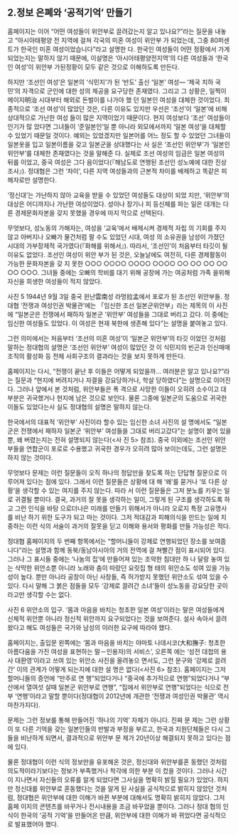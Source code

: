 ## 2.정보 은폐와 ‘공적기억’ 만들기

홈페이지는 이어 “어떤 여성들이 위안부로 끌려갔는지 알고 있나요?”라는 질문을 내놓고 “아시아태평양 전 지역에 걸쳐 각국의 미혼 여성이 위안부 가 되었는데, 그중 80퍼센트가 한국인 미혼 여성이었습니다”라고 설명한 다. 한국인 여성들이 어떤 정황에서 가게 되었는지는 말하지 않기 때문에, 이설명은 ‘아시아태평양전지역’의 다른 여성들과 ‘한국인 여성’이 위안부 가된정황이 모두 같은 것으로 이해하도록 만든다.

하지만 ‘조선인 여성’은 일본의 ‘식민지’가 된 ‘반도’ 출신 ‘일본’ 여성— ‘제국 치하 국민’의 자격으로 군인에 대한 성의 제공을 요구당한 존재였다. 그리고 그 상황은, 일찍이 메이지明治 시대부터 해외로 돈벌이를 나가야 했 던 일본인 여성을 대체한 것이었다. 최종적으로 ‘조선 여성’이 많았던 것은, 다른 이유도 있지만 우선은 ‘조선’이 ‘일본’에 비해 상대적으로 가난한 여성 들이 많은 지역이었기 때문이다. 현지 여성보다 ‘조선’ 여성들이 인기가 많 았다면 그녀들이 ‘준일본인’일 뿐 아니라 외모에서까지 ‘일본 여성’을 대체할 수 있었기 때문일 것이다. 예외는 있었겠지만 일본어를 어느 정도 할 수 있었던 그녀들이 일본옷을 입고 일본이름을 갖고 일본군을 상대했다는 사 실은 ‘조선인 위안부’가 ‘일본인 위안부’를 대체한 존재였다는 것을 말해준 다. 실제로 조선 여성의 임금은 일본 여성의 뒤를 이었고, 중국 여성은 그다 음이었다(『해남도로 연행된 조선인 성노예에 대한 진상조사』). 정대협은 그런 ‘차이’, 다른 지역 여성들과의 근본적 차이를 배제하고 똑같은 피해자로만 설명한다.

‘정신대’는 가난하지 않아 교육을 받을 수 있었던 여성들도 대상이 되었 지만, ‘위안부’의 대상은 어디까지나 가난한 여성이었다. 성이나 장기나 피 등신체를 파는 일은 대개는 다른 경제문화자본을 갖지 못했을 경우에 마지 막으로 선택된다.

무엇보다, 성노동의 가해자는, 여성을 ‘교육’에서 배제시켜 경제적 자립 의 기회를 주지 않고 아버지나 오빠가 물건처럼 팔 수도 있었던 시대, 여성 의 소유권을 남성이 가졌던 시대의 가부장제적 국가였다(『화해를 위해서』). 따라서, ‘조선인’이 처음부터 타깃이 될 이유도 없었다. 조선인 여성이 위안 부가 된 것은, 오늘날에도 여전히, 다른 경제활동이 가능한 문화자본을 갖 지 못한 ○○○ ○○○○ ○○○○ ○○○○ ○○ ○○ ○○ ○○ ○○ ○○○. 그녀들 중에는 오빠의 학비를 대기 위해 공장에 가는 여공처럼 가족 을위해 자신을 희생한 여성들이 적지 않았다.

사진 5 1944년 9월 3일 중국 윈난雲南성 라멍拉孟에서 포로가 된 조선인 위안부들. 정대협 ‘전쟁과 여성인권 박물관’에는 「임신한 조선 일본군위안부」라는 제목의 이 사진에 “일본군은 전쟁에서 패하자 일본군 ‘위안부’ 여성들을 그대로 버리고 갔다. 이 중에는 임신한 여성들도 있었다. 이 여성은 현재 북한에 생존해 있다”는 설명을 붙여놓고 있다.

그런 의미에서는 처음부터 ‘조선의 미혼 여성’이 ‘일본군 위안부’의 타깃 이었던 것처럼 말하는 정대협의 설명은 ‘조선인 위안부’ 여성이 많았던 것 이 식민지의 빈곤과 인신매매조직의 활성화 등 전체 사회구조의 결과라는 것을 보지 못하게 만든다.

홈페이지는 다시, “전쟁이 끝난 후 이들은 어떻게 되었을까… 여러분은 알고 있나요?”라는 질문과 “현지에 버려지거나 자결을 강요당하거나, 학살 당하였다”는 설명으로 이어진다. 그러나 앞에서 본 것처럼, 위안부들은 폭 격으로 사망한 이들이 오히려 소수이고 대부분은 귀국했거나 현지에 남은 것으로 보인다. 물론 그중에 일본군의 도움으로 귀국한 이들도 있었다는사 실도 정대협의 설명은 말하지 않는다.

한국에서의 대표적 ‘위안부’ 사진이라 할수 있는 임신한 소녀 사진의 설 명에서도 “일본군은 전쟁에서 패하자 일본군 ‘위안부’ 여성들을 그대로 버리고갔다”는 설명이 붙어 있을 뿐, 왜 버렸는지는 전혀 설명되지 않는다(<사 진 5> 참조). 중국 이외에는 조선인 위안부들을 연합군이 포로로 수용했고 귀국한 경우가 오히려 많아 보이는데도, 그런 설명은 하지 않는 것이다.

무엇보다 문제는 이런 질문들이 오직 하나의 정답만을 찾도록 하는 단답형 질문으로 이루어져 있다는 점에 있다. 그래서 이런 질문들은 상황에 대 해 ‘왜’를 묻거나 ‘또 다른 상황’을 생각할 수 있는 여지를 주지 않는다. 따라 서 이런 질문들은 그저 분노를 키우는 일로 귀결될 뿐이다. 결국, 과거의 잘 못을 생각하는 일이, 그렇게 된 구조를 생각하도록 하고 그런 인식을 바탕 으로더나은 미래를 만들기 위해서가 아니라 오로지 특정 고유명사를 비난 하기 위한 도구가 되고 마는 것이다. 그저 적대감과 피해의식을 만드는 일에 치중하는 이런 식의 서술이 과거의 잘못을 딛고 이해와 용서와 평화를 만들 가능성은 적다.

정대협 홈페이지의 두 번째 항목에서는 “할머니들이 강제로 연행되었던 장소를 보여줍니다”라는 설명과 함께 동북/동남아시아의 거의 전역에 걸 쳐빨간 점이 표시되어 있다.
그러나 그 표시들 중에는 ‘나눔의 집’에 만들어져 있는 조악한 침대만 하 나 달랑 놓여 있는 삭막한 위안소뿐 아니라 노래와 춤이 따랐던 요릿집 형 태의 위안소도 섞여 있을 가능성이 높다. 뿐만 아니라 공창이 아닌 사창들, 즉 허가받지 못했던 위안소도 섞여 있을 수 있다. 다시 말해 그 붉은 점들을 모두 ‘강제로 끌려간 소녀’들이 성노동을 강요당한 곳이라고만 생각할 수는 없다.

사진 6 위안소의 입구. ‘몸과 마음을 바치는 청초한 일본 여성’이라는 말은 여성들에게 신체적 위안뿐 아니라 정신적 위안까지 요구되었다는 것을 보여준다. 설사 속아서 끌려왔다고 해도 여성들은 국가와 남성의 이러한 요구에 따라야 했다.

홈페이지는, 출입문 왼쪽에는 ‘몸과 마음을 바치는 야마토 나데시코(大和撫子: 청초한 아름다움을 가진 여성을 표현하는 말－인용자)의 서비스’, 오른쪽 에는 ‘성전 대첩의 용사 대환영’이라고 쓰여 있는 위안소 사진을 올려놓으 면서도, 그런 문구와 ‘강제로 끌려간’ 이의 관계가 어떻게 되는지에 대한 설 명은 없다(<사진 6> 참조). 홈페이지는 그저 할머니들의 증언에 “만주로 연 행”되었다거나 “중국에 추가적으로 연행”되었다거나 “부산에서 열여섯 살때 일본군 위안부로 연행”, “집에서 위안부로 연행”되었다는 식으로 전부 ‘연행’이라고 말할 뿐이다(정대협이 2012년에 개관한 ‘전쟁과 여성인권 박물관’ 역시 마찬가지다).

문제는 그런 정보를 통해 만들어진 ‘하나의 기억’ 자체가 아니다. 진짜 문 제는 그런 상황이 또 다른 기억을 갖는 일본인들의 반발과 부정을 부르고, 한국과 지원단체들은 다시 그들을 비난하게 되면서, 결과적으로 위안부 문 제가 20년이상 해결되지 못하고 있다는 점에 있다.

물론 정대협이 이런 식의 정보만을 유포해온 것은, 정신대와 위안부를혼 동했던 것처럼 의도적이라기보다는 정보가 부족했거나 착각에 의한 부분 이 컸을 것이다. 그러나 시간이 지나면서 자신들의 오류를 알게 되었다면 그사실을 명확히 밝힐 필요가 있었다. 하지만 정신대를 위안부로 혼동했다는 것을 알게 된 사실을 공식적으로 밝히지 않았던 것처럼, 정대협은 위안부에 대한 이해가 바뀐 부분에 대해서도 명확히 밝히지 않았다. 그저 홈페 이지의 콘텐츠를 바꾸거나 전시내용을 조금 바꾸었을 뿐이다. 그러나 정대 협의 인식이 한국의 ‘공적 기억’을 만들어온 만큼, 위안부에 대한 이해가 바 뀌었다면 공식적으로 발표했어야 했다.